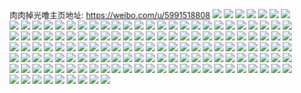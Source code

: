 肉肉掉光噜主页地址: https://weibo.com/u/5991518808 
![](https://wx4.sinaimg.cn/mw2000/006xtNK8gy1h8z2cy5ttpj31t10u010g.jpg) 
![](https://wx4.sinaimg.cn/mw2000/006xtNK8gy1h8wp8oe0c6j30u01ks434.jpg) 
![](https://wx4.sinaimg.cn/mw2000/006xtNK8gy1h8bh5gj29hj30u01t10zq.jpg) 
![](https://wx4.sinaimg.cn/mw2000/006xtNK8gy1h87c7x1ifxj30u0141jys.jpg) 
![](https://wx4.sinaimg.cn/mw2000/006xtNK8gy1h87c7xhqlzj30u0140do5.jpg) 
![](https://wx4.sinaimg.cn/mw2000/006xtNK8gy1h87c7y1h97j30u014014m.jpg) 
![](https://wx4.sinaimg.cn/mw2000/006xtNK8gy1h87c7yccvrj30u0140gs4.jpg) 
![](https://wx4.sinaimg.cn/mw2000/006xtNK8gy1h87c7yp9hyj30u01400zc.jpg) 
![](https://wx4.sinaimg.cn/mw2000/006xtNK8gy1h87c7z1ngwj30u0140dn8.jpg) 
![](https://wx4.sinaimg.cn/mw2000/006xtNK8gy1h87c7zek2rj30u0140dmf.jpg) 
![](https://wx4.sinaimg.cn/mw2000/006xtNK8gy1h87c7zzwt7j30u0140wsc.jpg) 
![](https://wx4.sinaimg.cn/mw2000/006xtNK8gy1h87c80lkd4j30u0136tlt.jpg) 
![](https://wx4.sinaimg.cn/mw2000/006xtNK8gy1h87c810j9nj30u0140thf.jpg) 
![](https://wx4.sinaimg.cn/mw2000/006xtNK8gy1h87c81f4tyj30u0140qb8.jpg) 
![](https://wx4.sinaimg.cn/mw2000/006xtNK8gy1h7l9reeuvrj30u0158k1f.jpg) 
![](https://wx4.sinaimg.cn/mw2000/006xtNK8gy1h7l9rf3w9cj30u0140dq4.jpg) 
![](https://wx4.sinaimg.cn/mw2000/006xtNK8gy1h7l9rfiu78j30u0140dpr.jpg) 
![](https://wx4.sinaimg.cn/mw2000/006xtNK8gy1h7l9rg1xcyj30u0140dpx.jpg) 
![](https://wx4.sinaimg.cn/mw2000/006xtNK8gy1h7l9rgr0d4j30u0140n4l.jpg) 
![](https://wx4.sinaimg.cn/mw2000/006xtNK8gy1h7l9rhasxij30u01407ci.jpg) 
![](https://wx4.sinaimg.cn/mw2000/006xtNK8gy1h7fk86iw59j30u0140n1z.jpg) 
![](https://wx4.sinaimg.cn/mw2000/006xtNK8gy1h7fk871hr4j30u0140aca.jpg) 
![](https://wx4.sinaimg.cn/mw2000/006xtNK8gy1h7fk87j0njj30u014076x.jpg) 
![](https://wx4.sinaimg.cn/mw2000/006xtNK8gy1h7fk8976u0j30u0140wj4.jpg) 
![](https://wx4.sinaimg.cn/mw2000/006xtNK8gy1h7fk957oouj30u01400u8.jpg) 
![](https://wx4.sinaimg.cn/mw2000/006xtNK8gy1h7fk95sf7ej30u0140n4l.jpg) 
![](https://wx4.sinaimg.cn/mw2000/006xtNK8gy1h7fk96gtqwj30u0140gw6.jpg) 
![](https://wx4.sinaimg.cn/mw2000/006xtNK8gy1h7fk97wak9j30u0140jzi.jpg) 
![](https://wx4.sinaimg.cn/mw2000/006xtNK8gy1h7fk98aduzj30u014078h.jpg) 
![](https://wx4.sinaimg.cn/mw2000/006xtNK8gy1h7fk98p4sxj30u0140aev.jpg) 
![](https://wx4.sinaimg.cn/mw2000/006xtNK8gy1h7fk998hl8j30u01400w6.jpg) 
![](https://wx4.sinaimg.cn/mw2000/006xtNK8gy1h7fk99m1pgj30u0140q7n.jpg) 
![](https://wx4.sinaimg.cn/mw2000/006xtNK8gy1h7fk94kgjhj30u0140akk.jpg) 
![](https://wx4.sinaimg.cn/mw2000/006xtNK8gy1h2f2o5hcehj30pf1967aa.jpg) 
![](https://wx4.sinaimg.cn/mw2000/006xtNK8gy1h2ar75k23jj31sx0u010b.jpg) 
![](https://wx4.sinaimg.cn/mw2000/006xtNK8gy1gz41z7seyvj30u0140qao.jpg) 
![](https://wx4.sinaimg.cn/mw2000/006xtNK8gy1gz41z8u98qj30u0140n3p.jpg) 
![](https://wx4.sinaimg.cn/mw2000/006xtNK8gy1gz41zaahngj30u0140jxu.jpg) 
![](https://wx4.sinaimg.cn/mw2000/006xtNK8gy1gz41zazfi0j30u014046q.jpg) 
![](https://wx4.sinaimg.cn/mw2000/006xtNK8gy1gz41z6x0rej30u0140n8h.jpg) 
![](https://wx4.sinaimg.cn/mw2000/006xtNK8gy1gz41zbn7p9j30u0140dpe.jpg) 
![](https://wx4.sinaimg.cn/mw2000/006xtNK8gy1gz41zf3rjij30u0140gvf.jpg) 
![](https://wx4.sinaimg.cn/mw2000/006xtNK8gy1gz41zgf8ukj30u0140dj5.jpg) 
![](https://wx4.sinaimg.cn/mw2000/006xtNK8gy1gz41zh4jm6j30u0140n5j.jpg) 
![](https://wx4.sinaimg.cn/mw2000/006xtNK8gy1gz41zisfpsj30u014043z.jpg) 
![](https://wx4.sinaimg.cn/mw2000/006xtNK8gy1gwm0nf6htwj33402c0b2a.jpg) 
![](https://wx4.sinaimg.cn/mw2000/006xtNK8gy1gwm0ngc159j33402c0npe.jpg) 
![](https://wx4.sinaimg.cn/mw2000/006xtNK8gy1gwm0ni81i8j33402c0npe.jpg) 
![](https://wx4.sinaimg.cn/mw2000/006xtNK8gy1gwm0njaf5wj32c0340hdu.jpg) 
![](https://wx4.sinaimg.cn/mw2000/006xtNK8gy1gwm0nkd4vbj32c03404qq.jpg) 
![](https://wx4.sinaimg.cn/mw2000/006xtNK8gy1gwm0nl720rj32c0340qv5.jpg) 
![](https://wx4.sinaimg.cn/mw2000/006xtNK8gy1gwm0nmpdrgj32c03407wk.jpg) 
![](https://wx4.sinaimg.cn/mw2000/006xtNK8gy1gwm0nojoroj32c0340npf.jpg) 
![](https://wx4.sinaimg.cn/mw2000/006xtNK8gy1gwm0npfrvoj31sc1scb29.jpg) 
![](https://wx4.sinaimg.cn/mw2000/006xtNK8gy1gwm0nq75ysj31sc1wg7wh.jpg) 
![](https://wx4.sinaimg.cn/mw2000/006xtNK8gy1gwm0ne784hj31sc2dsqv5.jpg) 
![](https://wx4.sinaimg.cn/mw2000/006xtNK8gy1gwhsft58sqj31400u0jzx.jpg) 
![](https://wx4.sinaimg.cn/mw2000/006xtNK8gy1gwhsftlf9bj31400u0n4i.jpg) 
![](https://wx4.sinaimg.cn/mw2000/006xtNK8gy1gwhsfu1xk2j31400u045e.jpg) 
![](https://wx4.sinaimg.cn/mw2000/006xtNK8gy1gwhsfutuj5j30u0140tgk.jpg) 
![](https://wx4.sinaimg.cn/mw2000/006xtNK8gy1gwhsfxvlc4j30u01hcn3i.jpg) 
![](https://wx4.sinaimg.cn/mw2000/006xtNK8gy1gwhsfyeukuj30u0140gs9.jpg) 
![](https://wx4.sinaimg.cn/mw2000/006xtNK8gy1gwhsfyz15zj30u0140dmy.jpg) 
![](https://wx4.sinaimg.cn/mw2000/006xtNK8gy1gwhsfzhctyj30u00u047p.jpg) 
![](https://wx4.sinaimg.cn/mw2000/006xtNK8gy1gwhsg08c09j31400u048d.jpg) 
![](https://wx4.sinaimg.cn/mw2000/006xtNK8gy1gwhsfwnjh3j31400u0125.jpg) 
![](https://wx4.sinaimg.cn/mw2000/006xtNK8gy1gwhsg0r8roj31400u0dr0.jpg) 
![](https://wx4.sinaimg.cn/mw2000/006xtNK8gy1gwhsg187sej30u0140gxe.jpg) 
![](https://wx4.sinaimg.cn/mw2000/006xtNK8gy1gwhsg1u9muj30u014045v.jpg) 
![](https://wx4.sinaimg.cn/mw2000/006xtNK8gy1gw3kbigjvjj32c0340x6q.jpg) 
![](https://wx4.sinaimg.cn/mw2000/006xtNK8gy1gw3kbjdpeij31sc2dse81.jpg) 
![](https://wx4.sinaimg.cn/mw2000/006xtNK8gy1gw3kbkkovnj32c0340u0y.jpg) 
![](https://wx4.sinaimg.cn/mw2000/006xtNK8gy1gw3kbllnvwj31sc2dskjl.jpg) 
![](https://wx4.sinaimg.cn/mw2000/006xtNK8gy1gvwk6uxfdbj33402c0npe.jpg) 
![](https://wx4.sinaimg.cn/mw2000/006xtNK8gy1gvwk6xukulj32c03404qq.jpg) 
![](https://wx4.sinaimg.cn/mw2000/006xtNK8gy1gvwk6zmlxxj32c03404qr.jpg) 
![](https://wx4.sinaimg.cn/mw2000/006xtNK8gy1gvwk72kbtlj32c03407wj.jpg) 
![](https://wx4.sinaimg.cn/mw2000/006xtNK8gy1gvwk74dm5nj32c0340x6q.jpg) 
![](https://wx4.sinaimg.cn/mw2000/006xtNK8gy1gvwk76hl3wj32c0340qv6.jpg) 
![](https://wx4.sinaimg.cn/mw2000/006xtNK8gy1gvwk78ajj0j32c0340x6q.jpg) 
![](https://wx4.sinaimg.cn/mw2000/006xtNK8gy1gvwk7fif6nj32c0340kjl.jpg) 
![](https://wx4.sinaimg.cn/mw2000/006xtNK8gy1gvwk7gngnfj32c0340u0x.jpg) 
![](https://wx4.sinaimg.cn/mw2000/006xtNK8gy1gvalsuw63kj60u014011102.jpg) 
![](https://wx4.sinaimg.cn/mw2000/006xtNK8gy1gvalsvexcwj60u0140gvc02.jpg) 
![](https://wx4.sinaimg.cn/mw2000/006xtNK8gy1gvalsvtcs0j60u0140ai002.jpg) 
![](https://wx4.sinaimg.cn/mw2000/006xtNK8gy1gvalsw7n8zj60wu0u0tfv02.jpg) 
![](https://wx4.sinaimg.cn/mw2000/006xtNK8gy1gv4vn3j4a9j62c0340hdu02.jpg) 
![](https://wx4.sinaimg.cn/mw2000/006xtNK8gy1gv4vn4uleuj62c0340qv602.jpg) 
![](https://wx4.sinaimg.cn/mw2000/006xtNK8gy1gv4vn70v8oj62c0340qv502.jpg) 
![](https://wx4.sinaimg.cn/mw2000/006xtNK8gy1gv4vna4a3wj62c0340kjm02.jpg) 
![](https://wx4.sinaimg.cn/mw2000/006xtNK8gy1gv4vnb7tclj62c0340hdu02.jpg) 
![](https://wx4.sinaimg.cn/mw2000/006xtNK8gy1gv4vnbrnswj60ka0jhgoj02.jpg) 
![](https://wx4.sinaimg.cn/mw2000/006xtNK8gy1gv4vnd84qnj63402c0hdu02.jpg) 
![](https://wx4.sinaimg.cn/mw2000/006xtNK8gy1gv4vneu8nlj62c0340qv502.jpg) 
![](https://wx4.sinaimg.cn/mw2000/006xtNK8gy1gv4vngbuk3j62c0340npe02.jpg) 
![](https://wx4.sinaimg.cn/mw2000/006xtNK8gy1gugx6p4r58j62c0340x6p02.jpg) 
![](https://wx4.sinaimg.cn/mw2000/006xtNK8gy1gugx6qa4x0j62c0340x6q02.jpg) 
![](https://wx4.sinaimg.cn/mw2000/006xtNK8gy1gugx6t6842j62c0340b2a02.jpg) 
![](https://wx4.sinaimg.cn/mw2000/006xtNK8gy1gugx6s3yakj62c03401kz02.jpg) 
![](https://wx4.sinaimg.cn/mw2000/006xtNK8gy1gugx6urd1dj62c0340e8202.jpg) 
![](https://wx4.sinaimg.cn/mw2000/006xtNK8gy1gugx6w1zyoj63402c04qq02.jpg) 
![](https://wx4.sinaimg.cn/mw2000/006xtNK8gy1gugx6xd7z5j61sc2dsx6p02.jpg) 
![](https://wx4.sinaimg.cn/mw2000/006xtNK8gy1gugx6ylq20j62c03407wi02.jpg) 
![](https://wx4.sinaimg.cn/mw2000/006xtNK8gy1gugx70cfx7j63402c0u0y02.jpg) 
![](https://wx4.sinaimg.cn/mw2000/006xtNK8gy1gueqcy9b7wj63402c0npf02.jpg) 
![](https://wx4.sinaimg.cn/mw2000/006xtNK8gy1gtob9l9zj4j63402c0u0y02.jpg) 
![](https://wx4.sinaimg.cn/mw2000/006xtNK8gy1gtob9mx7gqj63402c0npe02.jpg) 
![](https://wx4.sinaimg.cn/mw2000/006xtNK8gy1gtob9o2a4yj63402c0npd02.jpg) 
![](https://wx4.sinaimg.cn/mw2000/006xtNK8gy1gtob9ph6e8j62c03404qq02.jpg) 
![](https://wx4.sinaimg.cn/mw2000/006xtNK8gy1gtob9qvw65j63402c0e8302.jpg) 
![](https://wx4.sinaimg.cn/mw2000/006xtNK8gy1gtob9rxte0j62ds1scx6p02.jpg) 
![](https://wx4.sinaimg.cn/mw2000/006xtNK8gy1gtlakohdb4j62c03401ky02.jpg) 
![](https://wx4.sinaimg.cn/mw2000/006xtNK8gy1gtgrt9lyq5j60d50c2q3m02.jpg) 
![](https://wx4.sinaimg.cn/mw2000/006xtNK8gy1gtgrt9w5gkj60zo100q7u02.jpg) 
![](https://wx4.sinaimg.cn/mw2000/006xtNK8gy1gt7c6m38dzj32652nq7wi.jpg) 
![](https://wx4.sinaimg.cn/mw2000/006xtNK8gy1gt7c6kgcakj32c0340e82.jpg) 
![](https://wx4.sinaimg.cn/mw2000/006xtNK8gy1gt7c6o1r51j32c0340u0y.jpg) 
![](https://wx4.sinaimg.cn/mw2000/006xtNK8gy1gt7c6pg6rwj31z42g8hdt.jpg) 
![](https://wx4.sinaimg.cn/mw2000/006xtNK8gy1gt7c6rb9s0j32c0340qv6.jpg) 
![](https://wx4.sinaimg.cn/mw2000/006xtNK8gy1gt7c6syk11j32c03401kz.jpg) 
![](https://wx4.sinaimg.cn/mw2000/006xtNK8gy1gt7c6ugxi4j32c03407wi.jpg) 
![](https://wx4.sinaimg.cn/mw2000/006xtNK8gy1gt7c6xc11aj32c0340hdu.jpg) 
![](https://wx4.sinaimg.cn/mw2000/006xtNK8gy1gt7c6yxkdbj33402c0u0x.jpg) 
![](https://wx4.sinaimg.cn/mw2000/006xtNK8gy1gpqm20ilbij32c0340x6p.jpg) 
![](https://wx4.sinaimg.cn/mw2000/006xtNK8gy1gpqm1t5a7rj33402c07wi.jpg) 
![](https://wx4.sinaimg.cn/mw2000/006xtNK8ly1goa1znpi43j33402c0hdt.jpg) 
![](https://wx4.sinaimg.cn/mw2000/006xtNK8ly1gnsw2d508tj30u01400zj.jpg) 
![](https://wx4.sinaimg.cn/mw2000/006xtNK8ly1gnsw2e0ylcj30u0140tot.jpg) 
![](https://wx4.sinaimg.cn/mw2000/006xtNK8ly1gnsw2ewnjzj30u01404at.jpg) 
![](https://wx4.sinaimg.cn/mw2000/006xtNK8ly1gnsw2fdij2j30u0140tkv.jpg) 
![](https://wx4.sinaimg.cn/mw2000/006xtNK8ly1gnsw2fsvhlj30u0140dsc.jpg) 
![](https://wx4.sinaimg.cn/mw2000/006xtNK8ly1gnsw2g7qdtj30u0140tfs.jpg) 
![](https://wx4.sinaimg.cn/mw2000/006xtNK8ly1gnsw2grtvij30u0140tfy.jpg) 
![](https://wx4.sinaimg.cn/mw2000/006xtNK8ly1gnsw2hcnsxj30u0140152.jpg) 
![](https://wx4.sinaimg.cn/mw2000/006xtNK8ly1gnsw2ciz6zj30u0140wld.jpg) 
![](https://wx4.sinaimg.cn/mw2000/006xtNK8ly1gi9tlzidx9j32c02c0atn.jpg) 
![](https://wx4.sinaimg.cn/mw2000/006xtNK8ly1ghf257qv11j32c0340e81.jpg) 
![](https://wx4.sinaimg.cn/mw2000/006xtNK8ly1ghf258qotlj32c0340hdt.jpg) 
![](https://wx4.sinaimg.cn/mw2000/006xtNK8ly1gh7utwctjij32c0340kjl.jpg) 
![](https://wx4.sinaimg.cn/mw2000/006xtNK8ly1gh7utxe1s4j32c01x4kjl.jpg) 
![](https://wx4.sinaimg.cn/mw2000/006xtNK8ly1gh7utv9euaj33402c04qp.jpg) 
